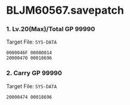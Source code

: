 # BLJM60567.savepatch

### 1. Lv.20(Max)/Total GP 99990

Target File: `SYS-DATA`

```
0000046F 00000014
20000470 00018696
```

### 2. Carry GP 99990

Target File: `SYS-DATA`

```
20000474 00018696
```

